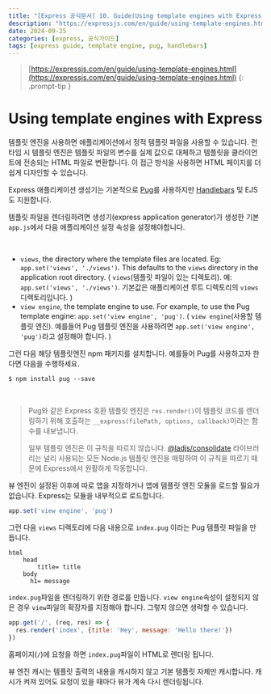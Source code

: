 ```yaml
---
title: "[Express 공식문서] 10. Guide(Using template engines with Express)"
description: "https://expressjs.com/en/guide/using-template-engines.html"
date: 2024-09-25
categories: [express, 공식가이드]
tags: [express guide, template engine, pug, handlebars]
---
```




> [https://expressjs.com/en/guide/using-template-engines.html](https://expressjs.com/en/guide/using-template-engines.html)
{: .prompt-tip }



# Using template engines with Express

템플릿 엔진을 사용하면 애플리케이션에서 정적 템플릿 파일을 사용할 수 있습니다. 런타임 시 템플릿 엔진은 템플릿 파일의 변수를 실제 값으로 대체하고 템플릿을 클라이언트에 전송되는 HTML 파일로 변환합니다. 이 접근 방식을 사용하면 HTML 페이지를 더 쉽게 디자인할 수 있습니다.

Express 애플리케이션 생성기는 기본적으로 [Pug](https://pugjs.org/api/getting-started.html)를 사용하지만 [Handlebars](https://www.npmjs.com/package/handlebars) 및 EJS도 지원합니다.

템플릿 파일을 렌더링하려면 생성기(express application generator)가 생성한 기본 `app.js`에서 다음 애플리케이션 설정 속성을 설정해야합니다.

<br>

- `views`, the directory where the template files are located. Eg: `app.set('views', './views')`. This defaults to the `views` directory in the application root directory.
  ( `views`(템플릿 파일이 있는 디렉토리). 예: `app.set('views', './views')`. 기본값은 애플리케이션 루트 디렉토리의 `views` 디렉토리입니다. )
- `view engine`, the template engine to use. For example, to use the Pug template engine: `app.set('view engine', 'pug')`.
  ( `view engine`(사용할 템플릿 엔진). 예를들어 Pug 템플릿 엔진을 사용하려면 `app.set('view engine', 'pug')`라고 설정해야 합니다. )



그런 다음 해당 템플릿엔진 npm 패키지를 설치합니다. 예를들어 Pug를 사용하고자 한다면 다음을 수행하세요.

```shell
$ npm install pug --save
```



<br>

>Pug와 같은 Express 호환 템플릿 엔진은 `res.render()`이 템플릿 코드를 렌더링하기 위해 호출하는 `__express(filePath, options, callback)`이라는 함수를 내보냅니다.
>
>일부 템플릿 엔진은 이 규칙을 따르지 않습니다. [@ladjs/consolidate](https://www.npmjs.com/package/@ladjs/consolidate) 라이브러리는 널리 사용되는 모든 Node.js 템플릿 엔진을 매핑하여 이 규칙을 따르기 때문에 Express에서 원활하게 작동합니다. 



뷰 엔진이 설정된 이후에 따로 앱을 지정하거나 앱에 템플릿 엔진 모듈을 로드할 필요가 없습니다. Express는 모듈을 내부적으로 로드합니다. 

```javascript
app.set('view engine', 'pug')
```



그런 다음 `views` 디렉토리에 다음 내용으로 `index.pug` 이라는 Pug 템플릿 파일을 만듭니다.

```pug
html
	head
		title= title
	body
	  h1= message
```



`index.pug`파일을 렌더링하기 위한 경로를 만듭니다. `view engine`속성이 설정되지 않은 경우 `view`파일의 확장자를 지정해야 합니다. 그렇지 않으면 생략할 수 있습니다. 

```javascript
app.get('/', (req, res) => {
  res.render('index', {title: 'Hey', message: 'Hello there!'})
})
```



홈페이지(`/`)에 요청을 하면 `index.pug`파일이 HTML로 렌더링 됩니다.



뷰 엔진 캐시는 템플릿 출력의 내용을 캐시하지 않고 기본 템플릿 자체만 캐시합니다. 캐시가 켜져 있어도 요청이 있을 때마다 뷰가 계속 다시 렌더링됩니다.
